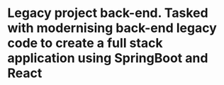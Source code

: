 # Legacy project back-end. Tasked with modernising back-end legacy code to create a full stack application using SpringBoot and React
